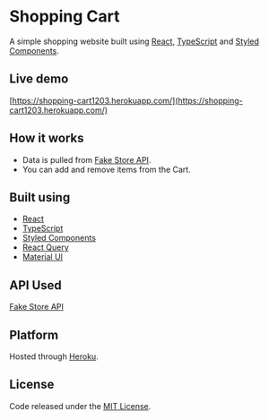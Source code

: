# Shopping Cart
A simple shopping website built using [React](https://reactjs.org/), [TypeScript](https://www.typescriptlang.org/) and [Styled Components](https://styled-components.com/).

## Live demo
[https://shopping-cart1203.herokuapp.com/](https://shopping-cart1203.herokuapp.com/)

## How it works
- Data is pulled from [Fake Store API](https://fakestoreapi.com).
- You can add and remove items from the Cart.

## Built using
- [React](https://reactjs.org/)
- [TypeScript](https://www.typescriptlang.org/)
- [Styled Components](https://styled-components.com/)
- [React Query](https://react-query.tanstack.com/)
- [Material UI](https://material-ui.com/)

## API Used
[Fake Store API](https://fakestoreapi.com/)

## Platform
Hosted through [Heroku](https://www.heroku.com/).

## License
Code released under the [MIT License](https://github.com/Tushar-Indurjeeth/Shopping-Cart/blob/f5fec38da7c52fc1c115a6f365511a989a9e75cf/LICENSE).

